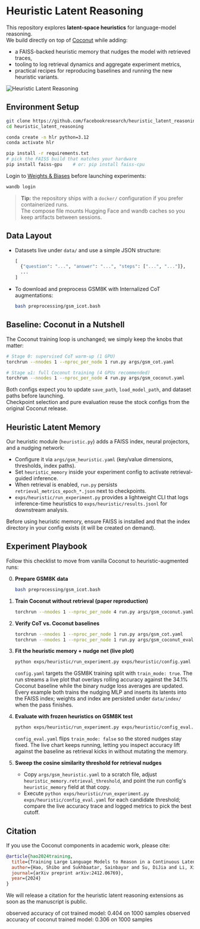 # Heuristic Latent Reasoning

This repository explores **latent-space heuristics** for language-model reasoning.  
We build directly on top of [Coconut](https://arxiv.org/abs/2412.06769) while adding:

- a FAISS-backed heuristic memory that nudges the model with retrieved traces,
- tooling to log retrieval dynamics and aggregate experiment metrics,
- practical recipes for reproducing baselines and running the new heuristic variants.

![Heuristic Latent Reasoning](assets/coconut.png)

## Environment Setup

```bash
git clone https://github.com/facebookresearch/heuristic_latent_reasoning.git
cd heuristic_latent_reasoning

conda create -n hlr python=3.12
conda activate hlr

pip install -r requirements.txt
# pick the FAISS build that matches your hardware
pip install faiss-gpu    # or: pip install faiss-cpu
```

Login to [Weights & Biases](https://wandb.ai/site/) before launching experiments:

```bash
wandb login
```

> **Tip:** the repository ships with a `docker/` configuration if you prefer containerized runs.  
> The compose file mounts Hugging Face and wandb caches so you keep artifacts between sessions.

## Data Layout

- Datasets live under `data/` and use a simple JSON structure:

  ```python
  [
    {"question": "...", "answer": "...", "steps": ["...", "..."]},
    ...
  ]
  ```

- To download and preprocess GSM8K with Internalized CoT augmentations:

  ```bash
  bash preprocessing/gsm_icot.bash
  ```

## Baseline: Coconut in a Nutshell

The Coconut training loop is unchanged; we simply keep the knobs that matter:

```bash
# Stage 0: supervised CoT warm-up (1 GPU)
torchrun --nnodes 1 --nproc_per_node 1 run.py args/gsm_cot.yaml

# Stage ≥1: full Coconut training (4 GPUs recommended)
torchrun --nnodes 1 --nproc_per_node 4 run.py args/gsm_coconut.yaml
```

Both configs expect you to update `save_path`, `load_model_path`, and dataset paths before launching.  
Checkpoint selection and pure evaluation reuse the stock configs from the original Coconut release.

## Heuristic Latent Memory

Our heuristic module (`heuristic.py`) adds a FAISS index, neural projectors, and a nudging network:

- Configure it via `args/gsm_heuristic.yaml` (key/value dimensions, thresholds, index paths).
- Set `heuristic_memory` inside your experiment config to activate retrieval-guided inference.
- When retrieval is enabled, `run.py` persists `retrieval_metrics_epoch_*.json` next to checkpoints.
- `exps/heuristic/run_experiment.py` provides a lightweight CLI that logs inference-time heuristics to `exps/heuristic/results.jsonl` for downstream analysis.

Before using heuristic memory, ensure FAISS is installed and that the index directory in your config exists (it will be created on demand).

## Experiment Playbook

Follow this checklist to move from vanilla Coconut to heuristic-augmented runs:

0. **Prepare GSM8K data**
   ```bash
   bash preprocessing/gsm_icot.bash
   ```

1. **Train Coconut without retrieval (paper reproduction)**
   ```bash
   torchrun --nnodes 1 --nproc_per_node 4 run.py args/gsm_coconut.yaml
   ```

2. **Verify CoT vs. Coconut baselines**
   ```bash
   torchrun --nnodes 1 --nproc_per_node 1 run.py args/gsm_cot.yaml
   torchrun --nnodes 1 --nproc_per_node 1 run.py args/gsm_coconut_eval.yaml
   ```

3. **Fit the heuristic memory + nudge net (live plot)**
   ```bash
   python exps/heuristic/run_experiment.py exps/heuristic/config.yaml
   ```
   `config.yaml` targets the GSM8K training split with `train_mode: true`. The run streams a live plot that overlays rolling accuracy against the 34.1% Coconut baseline while the binary nudge loss averages are updated. Every example both trains the nudging MLP and inserts its latents into the FAISS index; weights and index are persisted under `data/index/` when the pass finishes.

4. **Evaluate with frozen heuristics on GSM8K test**
   ```bash
   python exps/heuristic/run_experiment.py exps/heuristic/config_eval.yaml
   ```
   `config_eval.yaml` flips `train_mode: false` so the stored nudges stay fixed. The live chart keeps running, letting you inspect accuracy lift against the baseline as retrieval kicks in without mutating the memory.

5. **Sweep the cosine similarity threshold for retrieval nudges**
   - Copy `args/gsm_heuristic.yaml` to a scratch file, adjust `heuristic_memory.retrieval_threshold`, and point the run config's `heuristic_memory` field at that copy.
   - Execute `python exps/heuristic/run_experiment.py exps/heuristic/config_eval.yaml` for each candidate threshold; compare the live accuracy trace and logged metrics to pick the best cutoff.

## Citation

If you use the Coconut components in academic work, please cite:

```bibtex
@article{hao2024training,
  title={Training Large Language Models to Reason in a Continuous Latent Space},
  author={Hao, Shibo and Sukhbaatar, Sainbayar and Su, DiJia and Li, Xian and Hu, Zhiting and Weston, Jason and Tian, Yuandong},
  journal={arXiv preprint arXiv:2412.06769},
  year={2024}
}
```

We will release a citation for the heuristic latent reasoning extensions as soon as the manuscript is public.

observed accuracy of cot trained model: 0.404 on 1000 samples
observed accuracy of coconut trained model: 0.306 on 1000 samples